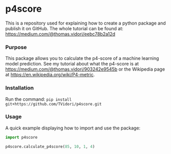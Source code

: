 # p4score

This is a repository used for explaining how to create a python package and publish it on GitHub.
The whole tutorial can be found at: https://medium.com/@thomas.vidori/eebc78b2a12d


### Purpose

This package allows you to calculate the p4-score of a machine learning model prediction. See my tutorial about what the p4-score is at https://medium.com/@thomas.vidori/903242e9545b or the Wikipedia page at https://en.wikipedia.org/wiki/P4-metric.


### Installation

Run the command:
`pip install git+https://github.com/TVidori/p4score.git`


### Usage

A quick example displaying how to import and use the package:
````python
import p4score

p4score.calculate_p4score(85, 10, 1, 4)
````